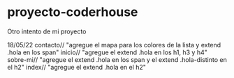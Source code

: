 # proyecto-coderhouse
Otro intento de mi proyecto

18/05/22
contacto// "agregue el mapa para los colores de la lista y extend .hola en los span"
inicio// "agregue el extend .hola en los h1, h3 y h4"
sobre-mi// "agregue el extend .hola en los span y el extend .hola-distinto en el h2"
index// "agregue el extend .hola en el h2"
